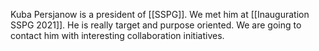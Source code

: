Kuba Persjanow is a president of [[SSPG]].
We met him at [[Inauguration SSPG 2021]].
He is really target and purpose oriented.
We are going to contact him with interesting collaboration initiatives.